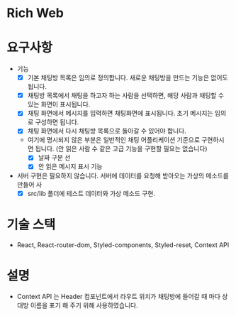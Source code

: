 # Rich Web

# 요구사항
* 기능
    * [X] 기본 채팅방 목록은 임의로 정의합니다. 새로운 채팅방을 만드는 기능은 없어도 됩니다.
    * [X] 채팅방 목록에서 채팅을 하고자 하는 사람을 선택하면, 해당 사람과 채팅할 수 있는 화면이 표시됩니다.
    * [X] 채팅 화면에서 메시지를 입력하면 채팅화면에 표시됩니다. 초기 메시지는 임의로 구성하면 됩니다.
    * [X] 채팅 화면에서 다시 채팅방 목록으로 돌아갈 수 있어야 합니다.
    * 여기에 명시되지 않은 부분은 일반적인 채팅 어플리케이션 기준으로 구현하시면 됩니다. (안 읽은 사람 수 같은 고급 기능을 구현할 필요는 없습니다)
        * [X] 날짜 구분 선
        * [X] 안 읽은 메시지 표시 기능 
* 서버 구현은 필요하지 않습니다. 서버에 데이터를 요청해 받아오는 가상의 메소드를 만들어 사
    * [X] src/lib 폴더에 테스트 데이터와 가상 메소드 구현.

# 기술 스택
* React, React-router-dom, Styled-components, Styled-reset, Context API

# 설명
* Context API 는 Header 컴포넌트에서 라우트 위치가 채팅방에 들어갈 때 마다 상대방 이름을 표기 해 주기 위해 사용하였습니다.
